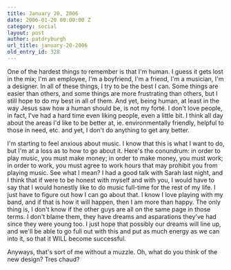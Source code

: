 ```yaml
---
title: January 20, 2006
date: 2006-01-20 00:00:00 Z
category: social
layout: post
author: patdryburgh
url_title: january-20-2006
old_entry_id: 328
---
```


One of the hardest things to remember is that I'm human. I guess it gets lost in the mix; I'm an employee, I'm a boyfriend, I'm a friend, I'm a musician, I'm a designer. In all of these things, I try to be the best I can. Some things are easier than others, and some things are more frustrating than others, but I still hope to do my best in all of them. And yet, being human, at least in the way Jesus saw how a human should be, is not my forté. I don't love people, in fact, I've had a hard time even liking people, even a little bit. I think all day about the areas I'd like to be better at, ie. environmentally friendly, helpful to those in need, etc. and yet, I don't do anything to get any better. 

I'm starting to feel anxious about music. I know that this is what I want to do, but I'm at a loss as to how to go about it. Here's the conundrum: in order to play music, you must make money; in order to make money, you must work; in order to work, you must agree to work hours that may prohibit you from playing music. See what I mean?  I had a good talk with Sarah last night, and I think that if were to be honest with myself and with you, I would have to say that I would honestly like to do music full-time for the rest of my life. I just have to figure out how I can go about that. I know I love playing with my band, and if that is how it will happen, then I am more than happy. The only thing is, I don't know if the other guys are all on the same page in those terms. I don't blame them, they have dreams and asparations they've had since they were young too. I just hope that possibly our dreams will line up, and we'll be able to go full out with this and put as much energy as we can into it, so that it WILL become successful. 

Anyways, that's sort of me without a muzzle. Oh, what do you think of the new design?  Tres chaud?